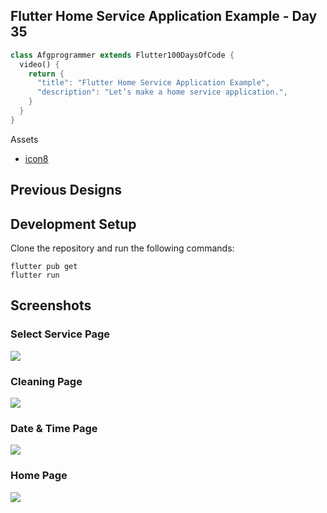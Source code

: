 ## Flutter Home Service Application Example - Day 35

```dart
class Afgprogrammer extends Flutter100DaysOfCode {
  video() {
    return {
      "title": "Flutter Home Service Application Example",
      "description": "Let’s make a home service application.",
    }
  }
}
```

Assets 
* [icon8](https://icons8.com)

## Previous Designs


## Development Setup
Clone the repository and run the following commands:
```
flutter pub get
flutter run
```

## Screenshots
### Select Service Page
<img src="assets/screenshots/select-service-page.png" />

### Cleaning Page
<img src="assets/screenshots/cleaning-page.png" />

### Date & Time Page
<img src="assets/screenshots/date-and-time-page.png" />

### Home Page
<img src="assets/screenshots/home-page.png" />



